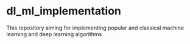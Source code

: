# dl_ml_implementation
This repository aiming for implementing popular and classical machine learning and deep learning algorithms
